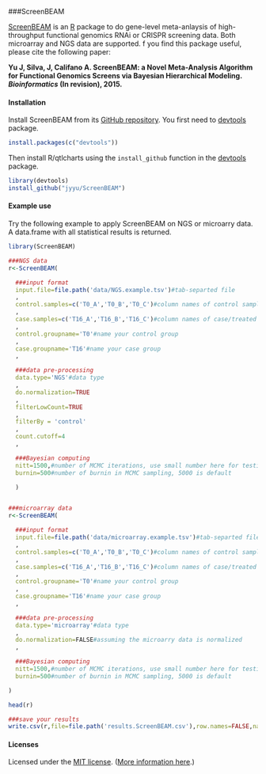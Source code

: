 ###ScreenBEAM

[ScreenBEAM](https://github.com/jyyu/ScreenBEAM) is an [R](http://www.r-project.org) package to do gene-level meta-anlaysis of high-throughput functional genomics RNAi or CRISPR screening data. Both microarray and NGS data are supported. f you find this package useful, please cite the following paper:

**Yu J, Silva, J, Califano A. ScreenBEAM: a Novel Meta-Analysis Algorithm for Functional Genomics Screens via Bayesian Hierarchical Modeling. _Bioinformatics_ (In revision), 2015.**


#### Installation

Install ScreenBEAM from its
[GitHub repository](https://github.com/jyyu/ScreenBEAM). You first need to [devtools](https://github.com/hadley/devtools) package.

```r
install.packages(c("devtools"))
```

Then install R/qtlcharts using the `install_github` function in the
[devtools](https://github.com/hadley/devtools) package.

```r
library(devtools)
install_github("jyyu/ScreenBEAM")
```

#### Example use

Try the following example to apply ScreenBEAM on NGS or microarry data. A data.frame with all statistical results is returned.

```r
library(ScreenBEAM)

###NGS data
r<-ScreenBEAM(

  ###input format
  input.file=file.path('data/NGS.example.tsv')#tab-separted file
  ,
  control.samples=c('T0_A','T0_B','T0_C')#column names of control samples
  ,
  case.samples=c('T16_A','T16_B','T16_C')#column names of case/treated samples
  ,
  control.groupname='T0'#name your control group
  ,
  case.groupname='T16'#name your case group
  ,

  ###data pre-processing
  data.type='NGS'#data type
  ,
  do.normalization=TRUE
  ,
  filterLowCount=TRUE
  ,
  filterBy = 'control'
  ,
  count.cutoff=4
  ,

  ###Bayesian computing
  nitt=1500,#number of MCMC iterations, use small number here for testing, please use larger number in real data, 15000 is default
  burnin=500#number of burnin in MCMC sampling, 5000 is default

  )


###microarray data
r<-ScreenBEAM(

  ###input format
  input.file=file.path('data/microarray.example.tsv')#tab-separted file
  ,
  control.samples=c('T0_A','T0_B','T0_C')#column names of control samples
  ,
  case.samples=c('T16_A','T16_B','T16_C')#column names of case/treated samples
  ,
  control.groupname='T0'#name your control group
  ,
  case.groupname='T16'#name your case group
  ,

  ###data pre-processing
  data.type='microarray'#data type
  ,
  do.normalization=FALSE#assuming the microarry data is normalized
  ,

  ###Bayesian computing
  nitt=1500,#number of MCMC iterations, use small number here for testing, please use larger number in real data, 15000 is default
  burnin=500#number of burnin in MCMC sampling, 5000 is default

)

head(r)

###save your results
write.csv(r,file=file.path('results.ScreenBEAM.csv'),row.names=FALSE,na='')

```

#### Licenses

Licensed under the [MIT license](LICENCE). ([More information here](http://en.wikipedia.org/wiki/MIT_License).)

